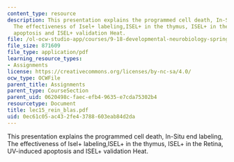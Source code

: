 ```yaml
---
content_type: resource
description: This presentation explains the programmed cell death, In-Situ end labeling,
  The effectiveness of Isel+ labeling,ISEL+ in the thymus, ISEL+ in the Retina, UV-induced
  apoptosis and ISEL+ validation Heat.
file: /ol-ocw-studio-app/courses/9-18-developmental-neurobiology-spring-2005/0ec61c05ac432fe43788603eab84d2da_lec15_rein_blas.pdf
file_size: 871609
file_type: application/pdf
learning_resource_types:
- Assignments
license: https://creativecommons.org/licenses/by-nc-sa/4.0/
ocw_type: OCWFile
parent_title: Assignments
parent_type: CourseSection
parent_uid: 0620498c-faec-efb4-9635-e7cda75302b4
resourcetype: Document
title: lec15_rein_blas.pdf
uid: 0ec61c05-ac43-2fe4-3788-603eab84d2da
---
```

This presentation explains the programmed cell death, In-Situ end labeling, The effectiveness of Isel+ labeling,ISEL+ in the thymus, ISEL+ in the Retina, UV-induced apoptosis and ISEL+ validation Heat.